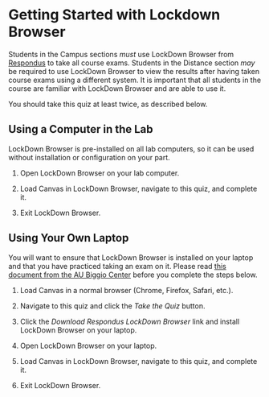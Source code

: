 # Getting Started with Lockdown Browser

Students in the Campus sections *must* use LockDown Browser from
[Respondus](https://web.respondus.com/) to take all course exams. Students in
the Distance section *may* be required to use LockDown Browser to view the
results after having taken course exams using a different system. It is
important that all students in the course are familiar with LockDown Browser and
are able to use it. 

You should take this quiz at least twice, as described below.


## Using a Computer in the Lab

LockDown Browser is pre-installed on all lab computers, so it can be used
without installation or configuration on your part. 

1. Open LockDown Browser on your lab computer. 

1. Load Canvas in LockDown Browser, navigate to this quiz, and complete it.

1. Exit LockDown Browser.


## Using Your Own Laptop

You will want to ensure that LockDown Browser is installed on your laptop and
that you have practiced taking an exam on it. Please read [this document from
the AU Biggio Center](https://wp.auburn.edu/biggio/download-lockdown-browser/)
before you complete the steps below.

1. Load Canvas in a normal browser (Chrome, Firefox, Safari, etc.).

1. Navigate to this quiz and click the *Take the Quiz* button.

1. Click the *Download Respondus LockDown Browser* link and install LockDown
   Browser on your laptop.

1. Open LockDown Browser on your laptop.

1. Load Canvas in LockDown Browser, navigate to this quiz, and complete it.

1. Exit LockDown Browser.

